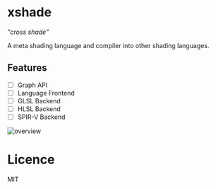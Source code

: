 # xshade
_"cross shade"_

A meta shading language and compiler into other shading languages.

## Features
- [ ] Graph API
- [ ] Language Frontend
- [ ] GLSL Backend
- [ ] HLSL Backend
- [ ] SPIR-V Backend

![overview](https://github.com/vengarioth/xshade/raw/master/resources/overview.png)

# Licence
MIT
